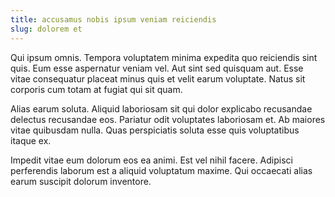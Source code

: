 ```yaml
---
title: accusamus nobis ipsum veniam reiciendis
slug: dolorem et
---
```


Qui ipsum omnis. Tempora voluptatem minima expedita quo reiciendis sint quis. Eum esse aspernatur veniam vel. Aut sint sed quisquam aut. Esse vitae consequatur placeat minus quis et velit earum voluptate. Natus sit corporis cum totam at fugiat qui sit quam.

Alias earum soluta. Aliquid laboriosam sit qui dolor explicabo recusandae delectus recusandae eos. Pariatur odit voluptates laboriosam et. Ab maiores vitae quibusdam nulla. Quas perspiciatis soluta esse quis voluptatibus itaque ex.

Impedit vitae eum dolorum eos ea animi. Est vel nihil facere. Adipisci perferendis laborum est a aliquid voluptatum maxime. Qui occaecati alias earum suscipit dolorum inventore.
